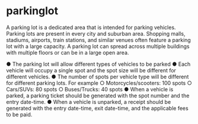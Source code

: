 # parkinglot
A parking lot is a dedicated area that is intended for parking vehicles. Parking lots are
present in every city and suburban area. Shopping malls, stadiums, airports, train stations,
and similar venues often feature a parking lot with a large capacity. A parking lot can spread
across multiple buildings with multiple floors or can be in a large open area.

● The parking lot will allow different types of vehicles to be parked
● Each vehicle will occupy a single spot and the spot size will be different for different
vehicles.
● The number of spots per vehicle type will be different for different parking lots. For
example
○ Motorcycles/scooters: 100 spots
○ Cars/SUVs: 80 spots
○ Buses/Trucks: 40 spots
● When a vehicle is parked, a parking ticket should be generated with the spot number
and the entry date-time.
● When a vehicle is unparked, a receipt should be generated with the entry date-time,
exit date-time, and the applicable fees to be paid.

